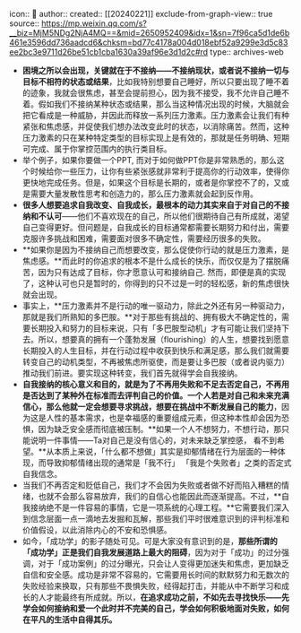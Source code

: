 icon:: 💾
author:: 
created:: [[20240221]]
exclude-from-graph-view:: true
source:: https://mp.weixin.qq.com/s?__biz=MjM5NDg2NjA4MQ==&mid=2650952409&idx=1&sn=7f96ca5d1de6b461e3596dd736aadcd6&chksm=bd77c4178a004d018ebf52a9299e3d5c83ee2bc3e9711d26be51cb1cba1630a39af96e3d1d2c#rd
type:: archives-web

- **困境之所以会出现，关键就在于不接纳——不接纳现状，或者说不接纳一切与目标不相符的状态或结果**，比如我特别想要自己睡好，所以只要出现了睡不着的迹象，我就会很焦虑，甚至会提前担心，因为我不接受，我不允许自己睡不着。假如我们不接纳某种状态或结果，那么当这种情况出现的时候，大脑就会把它看成是一种威胁，并因此而释放一系列压力激素。压力激素会让我们有种紧张和焦虑感，并促使我们想办法改变此时的状态，以消除痛苦。然而，这种压力激素的只在某种特定类型的目标实现上是有效的，那就是任务明确、短期可完成、属于你掌控范围内的执行类目标。
- 举个例子，如果你要做一个PPT, 而对于如何做PPT你是非常熟悉的，那么这个时候给你一些压力，让你有些紧张感就非常利于提高你的行动效率，使得你更快地完成任务。但是，如果这个目标是长期的，或者是你掌控不了的，又或是需要大量发散性思考和创造力的，那么压力激素就会起到反作用。
- **很多人想要追求自我改变、自我成长，最根本的动力其实来自于对自己的不接纳和不认可**——他们不喜欢现在的自己，所以他们很期待自己有所成就，渴望自己变得更好。但问题是，自我成长的目标通常都需要长期努力和付出，需要克服许多挑战和困难，需要面对很多不确定性，需要经历很多的失败。
- **如果你是因为不接纳自己而想要改变，那么促使你行动的就是压力激素，是焦虑感。**而此时的你追求的根本不是什么成长的快乐，而仅仅是为了摆脱痛苦，因为只有达成了目标，你才愿意认可和接纳自己. 然而，即便是真的实现了，这种认可也只是暂时的，你得到的只不过是一时的轻松感，新的焦虑很快就会出现。
- 事实上，**压力激素并不是行动的唯一驱动力，除此之外还有另一种驱动力，那就是我们所熟知的多巴胺。**对于那些有挑战的、拥有极大不确定性的，需要长期投入和努力的目标来说，只有「多巴胺型动机」才有可能让我们坚持下去。所以，想要真的拥有一个蓬勃发展（flourishing）的人生，想要找到愿意长期投入的人生目标，并在行动过程中收获到快乐和满足感，那么我们就需要转变自己的动机类型，不再被焦虑所驱使，而是要让多巴胺（或者说内驱力）推动我们前进。要实现这种转变，我们首先就得学会自我接纳。
- **自我接纳的核心意义和目的，就是为了不再用失败和不足去否定自己，不再用是否达到了某种外在标准而去评判自己的价值。一个人若是对自己和未来充满信心，那么他就一定会想要寻求挑战，想要在挑战中不断发展自己的能力**，因为这是人性的基本需求，也是幸福感的重要组成元素，但这种本性却会因为恐惧，因为缺乏安全感而彻底被压制。**如果一个人不想努力，不想行动，那只能说明一件事情——Ta对自己是没有信心的，对未来缺乏掌控感， 看不到希望。**从本质上来说，「什么都不想做」其实是抑郁情绪在行为层面的一种体现，而导致抑郁情绪出现的通常是「我不行」 「我是个失败者」之类的否定式自我信念。
- 当我们不再否定和贬低自己，我们才不会因为失败或者做不好而陷入糟糕的情绪，也就不会那么容易放弃，我们的自信心也能因此而逐渐提高。不过，**自我接纳绝不是一件容易的事情，它是一项系统的心理工程。**它需要我们深入到信念层面一点一滴地去发掘和瓦解，那些我们平时很难意识到的评判标准和价值假设，以此消除内心的不安和恐惧感。
- 如今，「成功学」的影子随处可见。可是大家没有意识到的是，**那些所谓的「成功学」正是我们自我发展道路上最大的阻碍**，因为对于「成功」的过分强调，对于「成功案例」的过分曝光，只会让人变得更加迷失和焦虑，更加缺乏自信和安全感。成功是非常不容易的，它需要用长时间的默默努力和无数次的失败经验来换取，只有那些不畏惧失败，经得起打击，并能从中不断学习和成长的人才能最终有所成就。所以，**在追求成功之前，不如先去寻找快乐——先学会如何接纳和爱一个此时并不完美的自己，学会如何积极地面对失败，如何在平凡的生活中自得其乐。**
